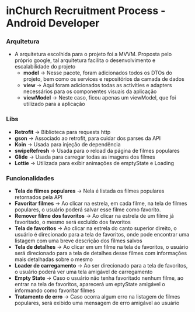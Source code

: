 # inChurch Recruitment Process - Android Developer

### Arquitetura

* A arquitetura escolhida para o projeto foi a MVVM. Proposta pelo próprio google, tal arquitetura facilita o desenvolvimento e escalabilidade do projeto
  * **model** -> Nesse pacote, foram adicionados todos os DTOs do projeto, bem como os services e repositórios da camada de dados
  * **view** -> Aqui foram adicionados todas as activities e adapters necessários para os componentes visuais da aplicação
  * **viewModel** -> Neste caso, ficou apenas um viewModel, que foi utilizado para a aplicação
 
### Libs
* **Retrofit** -> Biblioteca para requests http
* **gson** -> Associado ao retrofit, para cuidar dos parses da API
* **Koin** -> Usada para injeção de dependência
* **swipeRefresh** -> Usada para o reload da página de filmes populares
* **Glide** -> Usada para carregar todas as imagens dos filmes
* **Lottie** -> Utilizada para exibir animações de emptyState e Loading

### Funcionalidades
* **Tela de filmes populares** -> Nela é listada os filmes populares retornados pela API
* **Favoritar filmes** -> Ao clicar na estrela, em cada filme, na tela de filmes populares, o usuário poderá salvar esse filme como favorito.
* **Remover filme dos favoritos** -> Ao clicar na estrela de um filme já favoritado, o mesmo será excluído dos favoritos
* **Tela de favoritos** -> Ao clicar na estrela do canto superior direito, o usuário é direcionado para a tela de favoritos, onde pode encontrar uma listagem com uma breve descrição dos filmes salvos
* **Tela de detalhes** -> Ao clicar em um filme na tela de favoritos, o usuário será direcionado para a tela de detalhes desse filmes com informações mais detalhadas sobre o mesmo
* **Loader de carregamento** -> Ao ser direcionado para a tela de favoritos, o usuário poderá ver uma tela amigável de carregamento
* **Empty State** -> Caso o usuário não tenha favoritado nenhum filme, ao entrar na tela de favoritos, aparecerá um eptyState amigável o informando como favoritar filmes
* **Tratamento de erro** -> Caso ocorra algum erro na listagem de filmes populares, será exibido uma mensagem de erro amigável ao usuário
